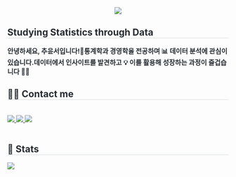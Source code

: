 <div align= "center">
    <img src="https://capsule-render.vercel.app/api?type=rect&color=dcedc8&height=120&text=YoonseoChu&animation=fadeIn&fontColor=333333&fontSize=50" />
    </div>
    <div style="text-align: left;"> 
    <h2 style="border-bottom: 1px solid #d8dee4; color: #282d33;"> Studying Statistics through Data </h2>  
    <div style="font-weight: 700; font-size: 15px; text-align: left; color: #282d33;"> 안녕하세요, 추윤서입니다!👋</li></li>통계학과 경영학을 전공하며 📊 데이터 분석에 관심이 있습니다.</li></li>데이터에서 인사이트를 발견하고 💡 이를 활용해 성장하는 과정이 즐겁습니다 🚀✨ </div> 
    </div>
    <div style="text-align: left;">
    <h2 style="border-bottom: 1px solid #d8dee4; color: #282d33;"> 🧑‍💻 Contact me </h2> <br> 
    <div style="text-align: left;"> <a href=https://www.instagram.com/cyunsuh?igsh=MWRjaWhqbTlqbHAxbQ==> <img src="https://img.shields.io/badge/Instagram-E4405F?style=flat&logo=Instagram&logoColor=white&link=https://www.instagram.com/cyunsuh?igsh=MWRjaWhqbTlqbHAxbQ=="> </a>
         <a href=https://blog.naver.com/chuys09> <img src="https://img.shields.io/badge/Naver-03C75A?style=flat&logo=Naver&logoColor=white&link=https://blog.naver.com/chuys09"> </a>
         <a href=mailto:cyunsuh51@gmail.com> <img src="https://img.shields.io/badge/Gmail-EA4335?style=flat&logo=Gmail&logoColor=white&link=mailto:cyunsuh51@gmail.com"> </a>
          </div>  <br> 
    <div style="text-align: left;">  </div> 
    </div>
    <div style="text-align: left;"> 
    <h2 style="border-bottom: 1px solid #d8dee4; color: #282d33;"> 🏅 Stats </h2> <div style="text-align: left;">  <img src="https://github-readme-stats.vercel.app/api/top-langs/?username=YoonseoChu&layout=compact&bg_color=180,000000,&title_color=000000&text_color=000000"
          /> </div> 
    </div>
    

